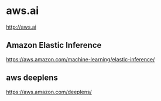 # aws.ai   


http://aws.ai



## Amazon Elastic Inference
https://aws.amazon.com/machine-learning/elastic-inference/



## aws deeplens
https://aws.amazon.com/deeplens/


